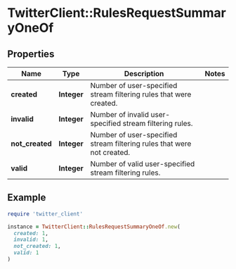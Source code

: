 # TwitterClient::RulesRequestSummaryOneOf

## Properties

| Name | Type | Description | Notes |
| ---- | ---- | ----------- | ----- |
| **created** | **Integer** | Number of user-specified stream filtering rules that were created. |  |
| **invalid** | **Integer** | Number of invalid user-specified stream filtering rules. |  |
| **not_created** | **Integer** | Number of user-specified stream filtering rules that were not created. |  |
| **valid** | **Integer** | Number of valid user-specified stream filtering rules. |  |

## Example

```ruby
require 'twitter_client'

instance = TwitterClient::RulesRequestSummaryOneOf.new(
  created: 1,
  invalid: 1,
  not_created: 1,
  valid: 1
)
```

